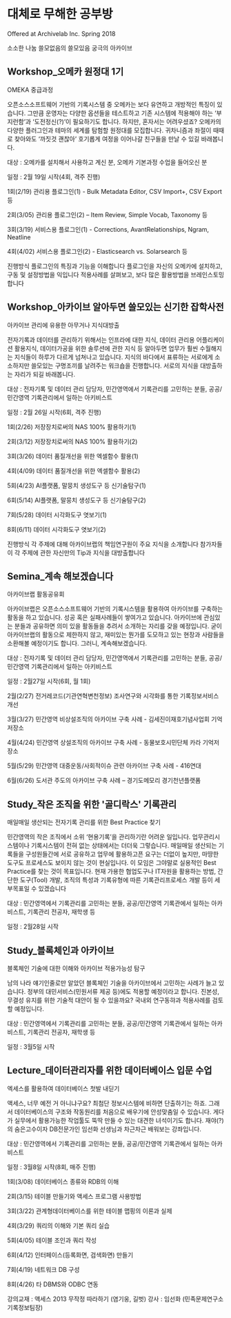 # 대체로 무해한 공부방 
 
Offered at Archivelab Inc. Spring 2018 

소소한 나눔
쓸모없음의 쓸모있음
궁극의 아카이브

## Workshop_오메카 원정대 1기

OMEKA 중급과정

오픈소스소프트웨어 기반의 기록시스템 중 오메카는  보다 유연하고 개방적인 특징이 있습니다. 그만큼 운영자는 다양한 옵션들을 테스트하고 기존 시스템에 적용해야 하는 ‘부지런함’과 ‘도전정신(?)’이 필요하기도 합니다.  하지만, 혼자서는 어려우셨죠? 
오메카의 다양한 플러그인과 테마의 세계를 탐험할 원정대를 모집합니다. 귀차니즘과 좌절이 때때로 찾아와도 ‘까짓것 괜찮아’ 호기롭게 여정을 이어나갈 친구들을 만날 수 있길 바래봅니다.

대상 : 오메카를 설치해서 사용하고 계신 분, 오메카 기본과정 수업을 들어오신 분

일정 : 2월 19일 시작(4회, 격주 진행)

1회(2/19) 관리용 플로그인(1) - Bulk Metadata Editor, CSV Import+, CSV Export 등

2회(3/05) 관리용 플로그인(2) – Item Review, Simple Vocab, Taxonomy 등

3회(3/19) 서비스용 플로그인(1) - Corrections, AvantRelationships, Ngram, Neatline

4회(4/02) 서비스용 플로그인(2) - Elasticsearch vs. Solarsearch 등

진행방식 
플로그인의 특징과 기능을 이해합니다
플로그인을 자신의 오메카에 설치하고, 구동 및 설정방법을 익입니다
적용사례를 살펴보고, 보다 많은 활용방법을 브레인스토밍 합니다


## Workshop_아카이브 알아두면 쓸모있는 신기한 잡학사전

아카이브 관리에 유용한 아무거나 지식대방출

전자기록과 데이터를 관리하기 위해서는 인프라에 대한 지식, 데이터 관리용 어플리케이션 활용지식, 데이터가공을 위한 솔루션에 관한 지식 등 알아두면 업무가 훨씬 수월해지는 지식들이 하루가 다르게 넘쳐나고 있습니다. 지식의 바다에서 표류하는 서로에게 소소하지만 쓸모있는 구명조끼를 날려주는 워크숍을 진행합니다. 서로의 지식을 대방출하는 자리가 되길 바래봅니다.

대상 : 전자기록 및 데이터 관리 담당자, 민간영역에서 기록관리를 고민하는 분들, 공공/민간영역 기록관리에서 일하는 아키비스트

일정 : 2월 26일 시작(6회, 격주 진행)

1회(2/26) 저장장치로써의 NAS 100% 활용하기(1)

2회(3/12) 저장장치로써의 NAS 100% 활용하기(2)

3회(3/26)  데이터 품질개선을 위한 엑셀함수 활용(1)

4회(4/09)  데이터 품질개선을 위한 엑셀함수 활용(2)

5회(4/23)  AI플랫폼, 말뭉치 생성도구 등 신기술탐구(1)

6회(5/14)  AI플랫폼, 말뭉치 생성도구 등 신기술탐구(2)

7회(5/28)  데이터 시각화도구 엿보기(1)

8회(6/11)  데이터 시각화도구 엿보기(2)

진행방식 
각 주제에 대해 아카이브랩의 책임연구원이 주요 지식을 소개합니다
참가자들이 각 주제에 관한 자신만의 Tip과 지식을 대방출합니다


## Semina_계속 해보겠습니다

아카이브랩 활동공유회

아카이브랩은 오픈소스소프트웨어 기반의 기록시스템을 활용하여 아카이브를 구축하는 활동을 하고 있습니다. 성공 혹은 실패사례들이 쌓여가고 있습니다. 아카이브에 관심있는 분들과 공유하면 의미 있을 활동들을 추려서 소개하는 자리를 갖을 예정입니다. 굳이 아카이브랩의 활동으로 제한하지 않고, 재미있는 뭔가를 도모하고 있는 현장과 사람들을 소환해볼 예정이기도 합니다. 그러니, 계속해보겠습니다.

대상 : 전자기록 및 데이터 관리 담당자, 민간영역에서 기록관리를 고민하는 분들, 공공/민간영역 기록관리에서 일하는 아키비스트

일정 : 2월27일 시작(6회, 월 1회)

2월(2/27) 전거레코드(기관연혁변천정보) 조사연구와 시각화를 통한 기록정보서비스 개선

3월(3/27) 민간영역 비상설조직의 아카이브 구축 사례 - 김세진이재호기념사업회 기억저장소

4월(4/24) 민간영역 상설조직의 아카이브 구축 사례 - 동물보호시민단체 카라 기억저장소

5월(5/29) 민간영역 대중운동/사회적이슈 관련 아카이브 구축 사례 - 416연대

6월(6/26)  도서관 주도의 아카이브 구축 사례 – 경기도메모리 경기천년플랫폼


## Study_작은 조직을 위한 '골디락스' 기록관리

매일매일 생산되는 전자기록 관리를 위한 Best Practice 찾기

민간영역의 작은 조직에서 소위 ‘현용기록’을 관리하기란 어려운 일입니다. 업무관리시스템이나 기록시스템이 전혀 없는 상태에서는 더더욱 그렇습니다. 매일매일 생산되는 기록들을 구성원들간에 서로 공유하고 업무에 활용하고픈 요구는 더없이 높지만, 마땅한 도구도 프로세스도 보이지 않는 것이 현실입니다. 
이 모임은 그야말로 실용적인 Best Practice를 찾는 것이 목표입니다. 현재 가용한 협업도구나 IT자원을 활용하는 방법, 간단한 도구(Tool) 개발, 조직의 특성과 기록유형에 따른 기록관리프로세스 개발 등이 세부목표일 수 있겠습니다

대상 : 민간영역에서 기록관리를 고민하는 분들, 공공/민간영역 기록관에서 일하는 아카비스트, 기록관리 전공자, 재학생 등

일정 : 2월28일 시작


## Study_블록체인과 아카이브

블록체인 기술에 대한 이해와 아카이브 적용가능성 탐구

남의 나라 얘기인줄로만 알았던 블록체인 기술을 아카이브에서 고민하는 사례가 늘고 있습니다. 정부의 대민서비스(민원서류 제공 등)에도 적용할 예정이라고 합니다. 진본성, 무결성 유지를 위한 기술적 대안이 될 수 있을까요?  국내외 연구동햐과 적용사례를 검토할 예정입니다.

대상 : 민간영역에서 기록관리를 고민하는 분들, 공공/민간영역 기록관에서 일하는 아카비스트, 기록관리 전공자, 재학생 등

일정 : 3월5일 시작


## Lecture_데이터관리자를 위한 데이터베이스 입문 수업

엑세스를 활용하여 데이터베이스 첫발 내딛기

액세스, 너무 예전 거 아니냐구요? 최첨단 정보시스템에 비하면 단출하기는 하죠. 그래서 데이터베이스의 구조와 작동원리를 처음으로 배우기에 안성맞춤일 수 있습니다. 게다가 실무에서 활용가능한 작업툴도 뚝딱 만들 수 있는 대견한 녀석이기도 합니다. 재야(?)의 숨은고수이자 DB전문가인 임선화 선생님과 차근차근 배워보는 강좌입니다.

대상 : 민간영역에서 기록관리를 고민하는 분들, 공공/민간영역 기록관에서 일하는 아카비스트

일정 : 3월8일 시작(8회, 매주 진행)

1회(3/08) 데이터베이스 종류와 RDB의 이해

2회(3/15) 테이블 만들기와 액세스 프로그램 사용방법

3회(3/22) 관계형데이터베이스를 위한 테이블 맵핑의 이론과 실제

4회(3/29) 쿼리의 이해와 기본 쿼리 실습

5회(4/05) 테이블 조인과 쿼리 작성

6회(4/12) 인터페이스(등록화면, 검색화면) 만들기

7회(4/19) 네트워크 DB 구성

8회(4/26) 타 DBMS와 ODBC 연동

강의교재 : 액세스 2013 무작정 따라하기 (염기웅, 길벗)
강사 : 임선화 (민족문제연구소 기록정보팀장)
